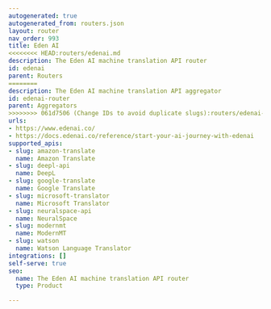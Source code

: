 ```yaml
---
autogenerated: true
autogenerated_from: routers.json
layout: router
nav_order: 993
title: Eden AI
<<<<<<<< HEAD:routers/edenai.md
description: The Eden AI machine translation API router
id: edenai
parent: Routers
========
description: The Eden AI machine translation API aggregator
id: edenai-router
parent: Aggregators
>>>>>>>> 061d7506 (Change IDs to avoid duplicate slugs):routers/edenai-router.md
urls:
- https://www.edenai.co/
- https://docs.edenai.co/reference/start-your-ai-journey-with-edenai
supported_apis:
- slug: amazon-translate
  name: Amazon Translate
- slug: deepl-api
  name: DeepL
- slug: google-translate
  name: Google Translate
- slug: microsoft-translator
  name: Microsoft Translator
- slug: neuralspace-api
  name: NeuralSpace
- slug: modernmt
  name: ModernMT
- slug: watson
  name: Watson Language Translator
integrations: []
self-serve: true
seo:
  name: The Eden AI machine translation API router
  type: Product

---
```


